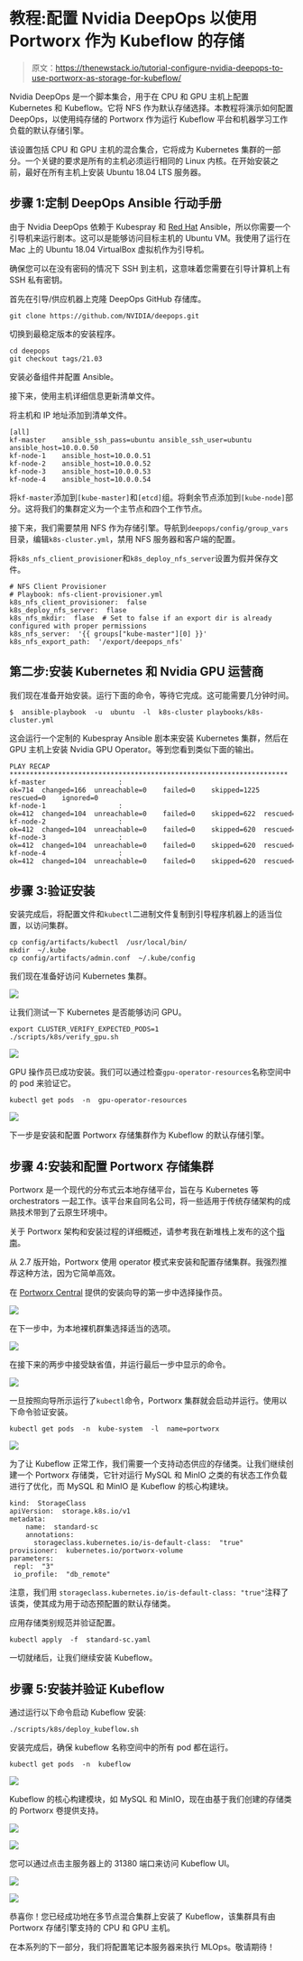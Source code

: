 # 教程:配置 Nvidia DeepOps 以使用 Portworx 作为 Kubeflow 的存储

> 原文：<https://thenewstack.io/tutorial-configure-nvidia-deepops-to-use-portworx-as-storage-for-kubeflow/>

Nvidia DeepOps 是一个脚本集合，用于在 CPU 和 GPU 主机上配置 Kubernetes 和 Kubeflow。它将 NFS 作为默认存储选择。本教程将演示如何配置 DeepOps，以使用纯存储的 Portworx 作为运行 Kubeflow 平台和机器学习工作负载的默认存储引擎。

该设置包括 CPU 和 GPU 主机的混合集合，它将成为 Kubernetes 集群的一部分。一个关键的要求是所有的主机必须运行相同的 Linux 内核。在开始安装之前，最好在所有主机上安装 Ubuntu 18.04 LTS 服务器。

## 步骤 1:定制 DeepOps Ansible 行动手册

由于 Nvidia DeepOps 依赖于 Kubespray 和 [Red Hat](https://www.openshift.com/try?utm_content=inline-mention) Ansible，所以你需要一个引导机来运行剧本。这可以是能够访问目标主机的 Ubuntu VM。我使用了运行在 Mac 上的 Ubuntu 18.04 VirtualBox 虚拟机作为引导机。

确保您可以在没有密码的情况下 SSH 到主机，这意味着您需要在引导计算机上有 SSH 私有密钥。

首先在引导/供应机器上克隆 DeepOps GitHub 存储库。

```
git clone https://github.com/NVIDIA/deepops.git

```

切换到最稳定版本的安装程序。

```
cd deepops
git checkout tags/21.03

```

安装必备组件并配置 Ansible。

接下来，使用主机详细信息更新清单文件。

将主机和 IP 地址添加到清单文件。

```
[all]
kf-master    ansible_ssh_pass=ubuntu ansible_ssh_user=ubuntu ansible_host=10.0.0.50
kf-node-1    ansible_host=10.0.0.51
kf-node-2    ansible_host=10.0.0.52
kf-node-3    ansible_host=10.0.0.53
kf-node-4    ansible_host=10.0.0.54

```

将`kf-master`添加到`[kube-master]`和`[etcd]`组。将剩余节点添加到`[kube-node]`部分。这将我们的集群定义为一个主节点和四个工作节点。

接下来，我们需要禁用 NFS 作为存储引擎。导航到`deepops/config/group_vars`目录，编辑`k8s-cluster.yml`，禁用 NFS 服务器和客户端的配置。

将`k8s_nfs_client_provisioner`和`k8s_deploy_nfs_server`设置为假并保存文件。

```
# NFS Client Provisioner
# Playbook: nfs-client-provisioner.yml
k8s_nfs_client_provisioner:  false
k8s_deploy_nfs_server:  flase
k8s_nfs_mkdir:  flase  # Set to false if an export dir is already configured with proper permissions
k8s_nfs_server:  '{{ groups["kube-master"][0] }}'
k8s_nfs_export_path:  '/export/deepops_nfs'

```

## 第二步:安装 Kubernetes 和 Nvidia GPU 运营商

我们现在准备开始安装。运行下面的命令，等待它完成。这可能需要几分钟时间。

```
$  ansible-playbook  -u  ubuntu  -l  k8s-cluster playbooks/k8s-cluster.yml

```

这会运行一个定制的 Kubespray Ansible 剧本来安装 Kubernetes 集群，然后在 GPU 主机上安装 Nvidia GPU Operator。等到您看到类似下面的输出。

```
PLAY RECAP *********************************************************************
kf-master                  :  ok=714  changed=166  unreachable=0    failed=0    skipped=1225  rescued=0    ignored=0
kf-node-1                  :  ok=412  changed=104  unreachable=0    failed=0    skipped=622  rescued=0    ignored=0
kf-node-2                  :  ok=412  changed=104  unreachable=0    failed=0    skipped=620  rescued=0    ignored=0
kf-node-3                  :  ok=412  changed=104  unreachable=0    failed=0    skipped=620  rescued=0    ignored=0
kf-node-4                  :  ok=412  changed=104  unreachable=0    failed=0    skipped=620  rescued=0    ignored=0

```

## 步骤 3:验证安装

安装完成后，将配置文件和`kubectl`二进制文件复制到引导程序机器上的适当位置，以访问集群。

```
cp config/artifacts/kubectl  /usr/local/bin/
mkdir  ~/.kube
cp config/artifacts/admin.conf  ~/.kube/config

```

我们现在准备好访问 Kubernetes 集群。

![](img/ced287b458b5517ba70b5d62f36d1f24.png)

让我们测试一下 Kubernetes 是否能够访问 GPU。

```
export CLUSTER_VERIFY_EXPECTED_PODS=1  
./scripts/k8s/verify_gpu.sh  

```

![](img/b99d7ad67fbc46a5be024e0999e422cb.png)

GPU 操作员已成功安装。我们可以通过检查`gpu-operator-resources`名称空间中的 pod 来验证它。

```
kubectl get pods  -n  gpu-operator-resources

```

![](img/906d88200a292cf999adb214b37b51fa.png)

下一步是安装和配置 Portworx 存储集群作为 Kubeflow 的默认存储引擎。

## 步骤 4:安装和配置 Portworx 存储集群

Portworx 是一个现代的分布式云本地存储平台，旨在与 Kubernetes 等 orchestrators 一起工作。该平台来自同名公司，将一些适用于传统存储架构的成熟技术带到了云原生环境中。

关于 Portworx 架构和安装过程的详细概述，请参考我在新堆栈上发布的这个[指南](https://thenewstack.io/tutorial-install-and-configure-portworx-on-a-bare-metal-kubernetes-cluster/)。

从 2.7 版开始，Portworx 使用 operator 模式来安装和配置存储集群。我强烈推荐这种方法，因为它简单高效。

在 [Portworx Central](http://central.portworx.com) 提供的安装向导的第一步中选择操作员。

![](img/ccb1a27b26e47a5782833267fc56b598.png)

在下一步中，为本地裸机群集选择适当的选项。

![](img/2f04f91f35149c4ea8865caf2604a5bb.png)

在接下来的两步中接受缺省值，并运行最后一步中显示的命令。

![](img/f9fe74e0032ef18e33550b02c824aa84.png)

一旦按照向导所示运行了`kubectl`命令，Portworx 集群就会启动并运行。使用以下命令验证安装。

```
kubectl get pods  -n  kube-system  -l  name=portworx

```

![](img/b8b28145852e005fb55e178ef0eb6f90.png)

为了让 Kubeflow 正常工作，我们需要一个支持动态供应的存储类。让我们继续创建一个 Portworx 存储类，它针对运行 MySQL 和 MinIO 之类的有状态工作负载进行了优化，而 MySQL 和 MinIO 是 Kubeflow 的核心构建块。

```
kind:  StorageClass
apiVersion:  storage.k8s.io/v1
metadata:
    name:  standard-sc
    annotations:
      storageclass.kubernetes.io/is-default-class:  "true"
provisioner:  kubernetes.io/portworx-volume
parameters:
 repl:  "3"
 io_profile:  "db_remote"

```

注意，我们用 `storageclass.kubernetes.io/is-default-class: "true"`注释了该类，使其成为用于动态预配置的默认存储类。

应用存储类别规范并验证配置。

```
kubectl apply  -f  standard-sc.yaml

```



一切就绪后，让我们继续安装 Kubeflow。

## 步骤 5:安装并验证 Kubeflow

通过运行以下命令启动 Kubeflow 安装:

```
./scripts/k8s/deploy_kubeflow.sh

```

安装完成后，确保 kubeflow 名称空间中的所有 pod 都在运行。

```
kubectl get pods  -n  kubeflow

```

![](img/31a2333b861a886d6db99712bfdd2974.png)

Kubeflow 的核心构建模块，如 MySQL 和 MinIO，现在由基于我们创建的存储类的 Portworx 卷提供支持。

![](img/ce6f8dee904cacae3230da2e50e79f95.png)

![](img/838b2ada4570d88a6668381b1a184069.png)

您可以通过点击主服务器上的 31380 端口来访问 Kubeflow UI。

![](img/f1c732f0ae728e1175d141eab1420cc0.png)

![](img/f03cd9f7a82425c64c5d13ad78b61692.png)

恭喜你！您已经成功地在多节点混合集群上安装了 Kubeflow，该集群具有由 Portworx 存储引擎支持的 CPU 和 GPU 主机。

在本系列的下一部分，我们将配置笔记本服务器来执行 MLOps。敬请期待！

<svg xmlns:xlink="http://www.w3.org/1999/xlink" viewBox="0 0 68 31" version="1.1"><title>Group</title> <desc>Created with Sketch.</desc></svg>